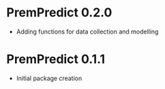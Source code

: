 # PremPredict 0.2.0
* Adding functions for data collection and modelling

# PremPredict 0.1.1
* Initial package creation
